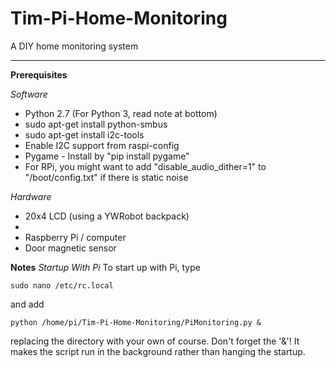 # Tim-Pi-Home-Monitoring
A DIY home monitoring system


----------


**Prerequisites**

*Software*

 - Python 2.7 (For Python 3, read note at bottom)
 - sudo apt-get install python-smbus
 - sudo apt-get install i2c-tools
 - Enable I2C support from raspi-config
 - Pygame - Install by "pip install pygame"
  - For RPi, you might want to add "disable_audio_dither=1" to "/boot/config.txt" if there is static noise

*Hardware*

 - 20x4 LCD (using a YWRobot backpack)
 - 
 - Raspberry Pi / computer
 - Door magnetic sensor

**Notes**
*Startup With Pi*
To start up with Pi, type 
```
sudo nano /etc/rc.local
```
and add 
```
python /home/pi/Tim-Pi-Home-Monitoring/PiMonitoring.py &
```
replacing the directory with your own of course. Don't forget the '&'! It makes the script run in the background rather than hanging the startup.


